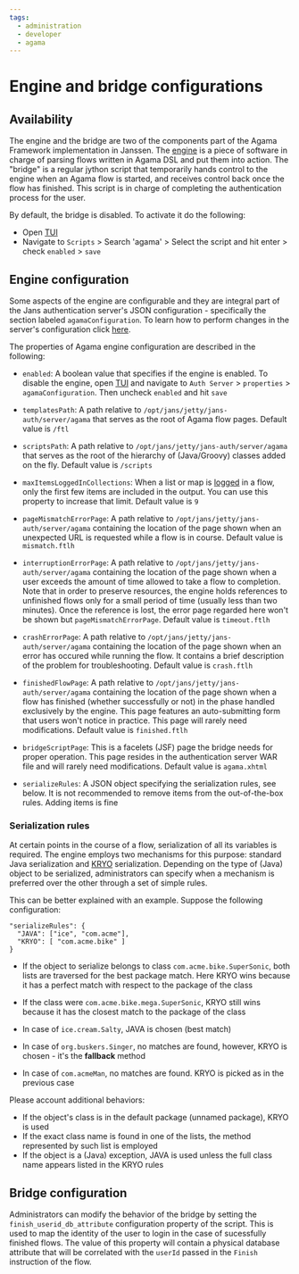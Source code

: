 ```yaml
---
tags:
  - administration
  - developer
  - agama
---
```


# Engine and bridge configurations

## Availability

The engine and the bridge are two of the components part of the Agama Framework implementation in Janssen. The [engine](./jans-agama-engine.md) is a piece of software in charge of parsing flows written in Agama DSL and put them into action. The "bridge" is a regular jython script that temporarily hands control to the engine when an Agama flow is started, and receives control back once the flow has finished. This script is in charge of completing the authentication process for the user.

By default, the bridge is disabled. To activate it do the following:

- Open [TUI](../../config-guide/config-tools/jans-tui/README.md)
- Navigate to `Scripts` > Search 'agama' > Select the script and hit enter > check `enabled` > `save` 

## Engine configuration

Some aspects of the engine are configurable and they are integral part of the Jans authentication server's JSON configuration - specifically the section labeled `agamaConfiguration`. To learn how to perform changes in the server's configuration click [here](../../config-guide/auth-server-config/jans-authorization-server-config.md).

The properties of Agama engine configuration are described in the following:

- `enabled`: A boolean value that specifies if the engine is enabled. To disable the engine, open [TUI](../../config-guide/config-tools/jans-tui/README.md) and navigate to `Auth Server` > `properties` > `agamaConfiguration`. Then uncheck `enabled` and hit `save`

- `templatesPath`: A path relative to `/opt/jans/jetty/jans-auth/server/agama` that serves as the root of Agama flow pages. Default value is `/ftl`

- `scriptsPath`: A path relative to `/opt/jans/jetty/jans-auth/server/agama` that serves as the root of the hierarchy of (Java/Groovy) classes added on the fly. Default value is `/scripts`

- `maxItemsLoggedInCollections`: When a list or map is [logged](../../../agama/language-reference.md#logging)
  in 
  a flow, only the first few items are included in the output. You can use this property to increase that limit. Default value is `9`

- `pageMismatchErrorPage`: A path relative to `/opt/jans/jetty/jans-auth/server/agama` containing the location of the page shown when an unexpected URL is requested while a flow is in course. Default value is `mismatch.ftlh`

- `interruptionErrorPage`: A path relative to `/opt/jans/jetty/jans-auth/server/agama` containing the location of the page shown when a user exceeds the amount of time allowed to take a flow to completion. Note that in order to preserve resources, the engine holds references to unfinished flows only for a small period of time (usually less than two minutes). Once the reference is lost, the error page regarded here won't be shown but `pageMismatchErrorPage`. Default value is `timeout.ftlh`

- `crashErrorPage`: A path relative to `/opt/jans/jetty/jans-auth/server/agama` containing the location of the page shown when an error has occured while running the flow. It contains a brief description of the problem for troubleshooting. Default value is `crash.ftlh`

- `finishedFlowPage`:  A path relative to `/opt/jans/jetty/jans-auth/server/agama` containing the location of the page shown when a flow has finished (whether successfully or not) in the phase handled exclusively by the engine. This page features an auto-submitting form that users won't notice in practice. This page will rarely need modifications. Default value is `finished.ftlh`

- `bridgeScriptPage`: This is a facelets (JSF) page the bridge needs for proper operation. This page resides in the authentication server WAR file and will rarely need modifications. Default value is `agama.xhtml`

- `serializeRules`: A JSON object specifying the serialization rules, see below. It is not recommended to remove items from the out-of-the-box rules. Adding items is fine

### Serialization rules

At certain points in the course of a flow, serialization of all its variables is required. The engine employs two mechanisms for this purpose: standard Java serialization and [KRYO](https://github.com/EsotericSoftware/kryo) serialization. Depending on the type of (Java) object to be serialized, administrators can specify when a mechanism is preferred over the other through a set of simple rules.

This can be better explained with an example. Suppose the following configuration:

```
"serializeRules": {
  "JAVA": ["ice", "com.acme"],
  "KRYO": [ "com.acme.bike" ]
}
```

- If the object to serialize belongs to class `com.acme.bike.SuperSonic`, both lists are traversed for the best package match. Here KRYO wins because it has a perfect match with respect to the package of the class

- If the class were `com.acme.bike.mega.SuperSonic`, KRYO still wins because it has the closest match to the package of the class

- In case of `ice.cream.Salty`, JAVA is chosen (best match)

- In case of `org.buskers.Singer`, no matches are found, however, KRYO is chosen - it's the **fallback** method

- In case of `com.acmeMan`, no matches are found. KRYO is picked as in the previous case

Please account additional behaviors:

- If the object's class is in the default package (unnamed package), KRYO is used
- If the exact class name is found in one of the lists, the method represented by such list is employed
- If the object is a (Java) exception, JAVA is used unless the full class name appears listed in the KRYO rules

## Bridge configuration

Administrators can modify the behavior of the bridge by setting the `finish_userid_db_attribute` configuration property of the script. This is used to map the identity of the user to login in the case of sucessfully finished flows. The value of this property will contain a physical database attribute that will be correlated with the `userId` passed in the `Finish` instruction of the flow.
